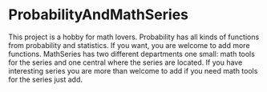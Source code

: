 # ProbabilityAndMathSeries
This project is a hobby for math lovers.
Probability has all kinds of functions from probability and statistics. If you want, you are welcome to add more functions.
MathSeries has two different departments one small: math tools for the series and one central where the series are located.
If you have interesting series you are more than welcome to add if you need math tools for the series just add.
